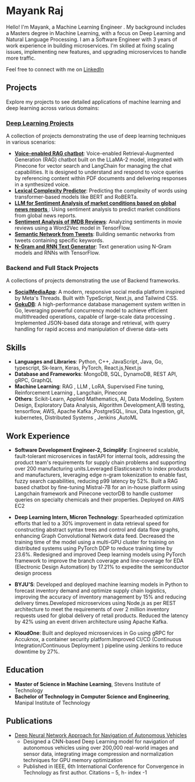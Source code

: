# Mayank Raj

Hello! I'm Mayank, a Machine Learning Engineer . My background includes a Masters degree in Machine Learning, with a focus on Deep Learning and Natural Language Processing. I am a Software Engineer with 3 years of work experience in building microservices. I'm skilled at fixing scaling issues, implementing new features, and upgrading microservices to handle more traffic. 

Feel free to connect with me on [LinkedIn](https://www.linkedin.com/in/mayank-raj77)

## Projects
Explore my projects to see detailed applications of machine learning and deep learning across various domains:

### **[Deep Learning Projects](https://github.com/mayank3aj3769/Machine-Learning-Projects.git)**
A collection of projects demonstrating the use of deep learning techniques in various scenarios:

- **[Voice-enabled RAG chatbot](https://github.com/mayank3aj3769/chatbot.git)**: Voice-enabled Retrieval-Augmented Generation (RAG) chatbot built on the LLaMA-2 model, integrated with Pinecone for vector search and LangChain for managing the chat capabilities. It is designed to understand and respond to voice queries by referencing content within PDF documents and delivering responses in a synthesized voice.
- **[Lexical Complexity Predictor](https://github.com/mayank3aj3769/Machine-Learning-Projects/tree/9e7952cbcf416d7dfec519635ae52756dce438a0/Lexical%20Complexity%20Score%20Predictor%20using%20a%20BERT%20Based%20model)**: Predicting the complexity of words using transformer-based models like BERT and RoBERTa.
- **[LLM for Sentiment Analysis of market conditions based on global news reports ](https://github.com/mayank3aj3769/Machine-Learning-Projects/blob/9e7952cbcf416d7dfec519635ae52756dce438a0/Sentiment%20Analysis%20of%20market%20conditions%20based%20on%20global%20news%20reports.ipynb)**: Using sentiment analysis to predict market conditions from global news reports.
- **[Sentiment Analysis of IMDB Reviews](https://github.com/mayank3aj3769/Machine-Learning-Projects/blob/9e7952cbcf416d7dfec519635ae52756dce438a0/Sentiment%20analysis%20of%20IMDB%20reviews%20using%20word2vec%20in%20np%20and%20tf.ipynb)**: Analyzing sentiments in movie reviews using a Word2Vec model in TensorFlow.
- **[Semantic Network from Tweets](https://github.com/mayank3aj3769/Machine-Learning-Projects/blob/9e7952cbcf416d7dfec519635ae52756dce438a0/Semantic%20Network%20based%20on%20tweets%20containing%20a%20keyword.ipynb)**: Building semantic networks from tweets containing specific keywords.
- **[N-Gram and RNN Text Generator](https://github.com/mayank3aj3769/Machine-Learning-Projects/blob/9e7952cbcf416d7dfec519635ae52756dce438a0/N-gram%20and%20RNN%20based%20language%20model%20for%20text%20generation.ipynb)**: Text generation using N-Gram models and RNNs with TensorFlow.
  
### Backend and Full Stack Projects 
A collections of projects demonstrating the use of Backend frameworks.

- **[SocialMediaApp](https://thread-mraj.vercel.app/)**: A modern, responsive social media platform inspired by Meta's Threads. Built with TypeScript, Next.js, and Tailwind CSS.
- **[GokuDB](https://github.com/mayank3aj3769/Golang-projects.git)**:  A high-performance database management system written in Go, leveraging powerful concurrency model to achieve efficient
multithreaded operations, capable of large-scale data processing . Implemented JSON-based data storage and retrieval, with query handling for rapid access and manipulation of diverse data-sets

## Skills
- **Languages and Libraries**: Python, C++, JavaScript, Java, Go, typescript, Sk-learn, Keras, PyTorch, React.js,Next.js
- **Database and Frameworks**: MongoDB, SQL, DynamoDB, REST API, gRPC, GraphQL
- **Machine Learning**: RAG , LLM , LoRA, Supervised Fine tuning, Reinforcement Learning , Langchain, Pinecone
- **Others**: Scikit-Learn, Applied Mathematics, AI, Data Modeling, System Design, Exploratory Data Analysis, Algorithm Development,A/B testing, tensorflow, AWS, Apache Kafka ,PostgreSQL, linux, Data Ingestion, git, kubernetes, Distributed Systems , Jenkins ,AutoML

## Work Experience
- **Software Development Engineer-2, Scimplify**: Engineered scalable, fault-tolerant microservices in fastAPI for internal tools, addressing the product team's requirements for supply chain problems and supporting over 200 manufacturing units.Leveraged Elasticsearch to index products and manufacturers, leveraging edge n-gram tokenization to enable fast, fuzzy search capabilities, reducing p99 latency by 52%. Built a RAG based chatbot by fine-tuning Mistral-7B for an in-house platform using Langchain framework and Pinecone vectorDB to handle customer queries on specialty chemicals and their properties. Deployed on AWS EC2

- **Deep Learning Intern, Micron Technology**: Spearheaded optimization efforts that led to a 30% improvement in data retrieval speed for constructing abstract syntax trees and control and data flow graphs, enhancing Graph Convolutional Network data feed. Decreased the training time of the model using a multi-GPU cluster for training on distributed systems using PyTorch DDP to reduce training time by 23.6%. Redesigned and improved Deep learning models using PyTorch framework to improve the branch coverage and line-coverage for EDA (Electronic Design Automation) by 17.21% to expedite the semiconductor design process

- **BYJU'S**: Developed and deployed machine learning models in Python to forecast inventory demand and optimize supply chain logistics, improving the accuracy of inventory management by 15% and reducing delivery times.Developed microservices using Node.js as per REST architecture to meet the requirements of over 2 million inventory requests used for global delivery of retail products. Reduced the latency by 42% using an event driven architecture using Apache Kafka.

- **KloudOne**: Built and deployed microservices in Go using gRPC for Accuknox, a container security platform.Improved CI/CD (Continuous Integration/Continuous Deployment ) pipeline using Jenkins to reduce downtime by 27%.

## Education
- **Master of Science in Machine Learning**, Stevens Institute of Technology 
- **Bachelor of Technology in Computer Science and Engineering**, Manipal Institute of Technology

## Publications
- [Deep Neural Network Approach for Navigation of Autonomous Vehicles](https://ieeexplore.ieee.org/abstract/document/9418189)
  - Designed a CNN-based Deep Learning model for navigation of autonomous vehicles using over 200,000 real-world images and sensor data, integrating image compression and normalization techniques for GPU memory optimization
  - Published in IEEE, 6th International Conference for Convergence in Technology as first author. Citations – 5, h- index -1

